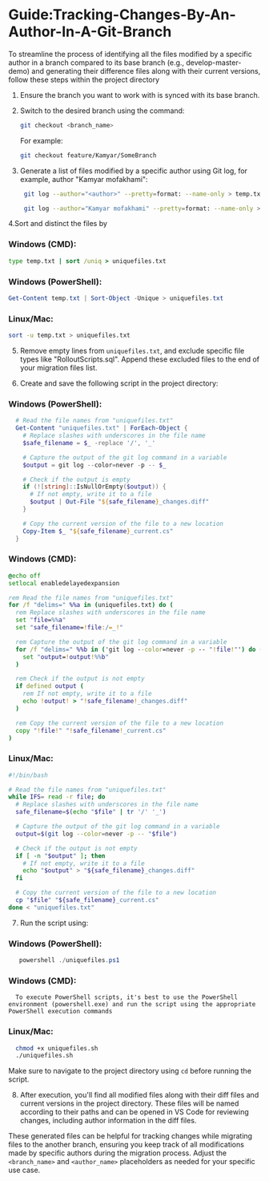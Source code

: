 # Guide:Tracking-Changes-By-An-Author-In-A-Git-Branch

To streamline the process of identifying all the files modified by a specific author in a branch compared to its base branch (e.g., develop-master-demo) and generating their difference files along with their current versions, follow these steps within the project directory

1. Ensure the branch you want to work with is synced with its base branch.

2. Switch to the desired branch using the command:

   ```bash
   git checkout <branch_name>
   ```

   For example:

   ```bash
   git checkout feature/Kamyar/SomeBranch
   ```

3. Generate a list of files modified by a specific author using Git log, for example, author "Kamyar mofakhami":
   ```bash
    git log --author="<author>" --pretty=format: --name-only > temp.txt
    ```
   ```bash
    git log --author="Kamyar mofakhami" --pretty=format: --name-only > temp.txt
    ```
4.Sort and distinct the files by

   ### Windows (CMD):

   ```cmd
   type temp.txt | sort /uniq > uniquefiles.txt
   ```

   ### Windows (PowerShell):

   ```powershell
   Get-Content temp.txt | Sort-Object -Unique > uniquefiles.txt
   ```

   ### Linux/Mac:

   ```bash
   sort -u temp.txt > uniquefiles.txt
   ```

   5. Remove empty lines from `uniquefiles.txt`, and exclude specific file types like "RolloutScripts.sql". Append these excluded files to the end of your migration files list.

6. Create and save the following script in the project directory:

### Windows (PowerShell):

 ```powershell
   # Read the file names from "uniquefiles.txt"
   Get-Content "uniquefiles.txt" | ForEach-Object {
     # Replace slashes with underscores in the file name
     $safe_filename = $_ -replace '/', '_'

     # Capture the output of the git log command in a variable
     $output = git log --color=never -p -- $_

     # Check if the output is empty
     if (![string]::IsNullOrEmpty($output)) {
       # If not empty, write it to a file
       $output | Out-File "${safe_filename}_changes.diff"
     }

     # Copy the current version of the file to a new location
     Copy-Item $_ "${safe_filename}_current.cs"
   }
  ```

### Windows (CMD):

```cmd
@echo off
setlocal enabledelayedexpansion

rem Read the file names from "uniquefiles.txt"
for /f "delims=" %%a in (uniquefiles.txt) do (
  rem Replace slashes with underscores in the file name
  set "file=%%a"
  set "safe_filename=!file:/=_!"

  rem Capture the output of the git log command in a variable
  for /f "delims=" %%b in ('git log --color=never -p -- "!file!"') do (
    set "output=!output!%%b"
  )

  rem Check if the output is not empty
  if defined output (
    rem If not empty, write it to a file
    echo !output! > "!safe_filename!_changes.diff"
  )

  rem Copy the current version of the file to a new location
  copy "!file!" "!safe_filename!_current.cs"
)
```

### Linux/Mac:

```bash
#!/bin/bash

# Read the file names from "uniquefiles.txt"
while IFS= read -r file; do
  # Replace slashes with underscores in the file name
  safe_filename=$(echo "$file" | tr '/' '_')

  # Capture the output of the git log command in a variable
  output=$(git log --color=never -p -- "$file")

  # Check if the output is not empty
  if [ -n "$output" ]; then
    # If not empty, write it to a file
    echo "$output" > "${safe_filename}_changes.diff"
  fi

  # Copy the current version of the file to a new location
  cp "$file" "${safe_filename}_current.cs"
done < "uniquefiles.txt"
```

7. Run the script using:

### Windows (PowerShell):

```powershell
   powershell ./uniquefiles.ps1
 ```

### Windows (CMD):

 ```
   To execute PowerShell scripts, it's best to use the PowerShell environment (powershell.exe) and run the script using the appropriate PowerShell execution commands
  ```

 ### Linux/Mac:

 ```bash
   chmod +x uniquefiles.sh
   ./uniquefiles.sh
  ```

  Make sure to navigate to the project directory using `cd` before running the script.

8. After execution, you'll find all modified files along with their diff files and current versions in the project directory. These files will be named according to their paths and can be opened in VS Code for reviewing changes, including author information in the diff files.

These generated files can be helpful for tracking changes while migrating files to the another branch, ensuring you keep track of all modifications made by specific authors during the migration process. Adjust the `<branch_name>` and `<author_name>` placeholders as needed for your specific use case.
